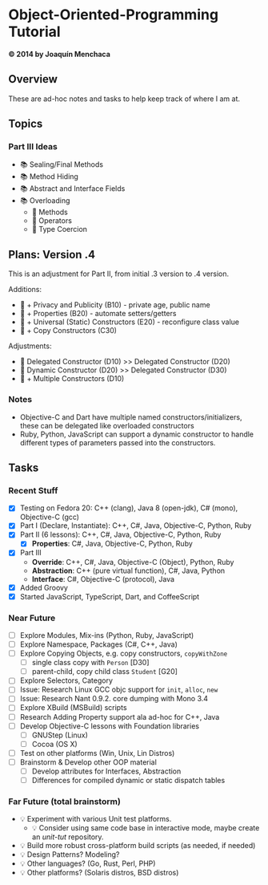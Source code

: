 # Object-Oriented-Programming Tutorial
**© 2014 by Joaquín Menchaca**

## Overview

These are ad-hoc notes and tasks to help keep track of where I am at.

## Topics

### Part III Ideas

* :books: Sealing/Final Methods
* :books: Method Hiding
* :books: Abstract and Interface Fields
* :books: Overloading
   * :green_book: Methods
   * :green_book: Operators
   * :green_book: Type Coercion

## Plans: Version .4

This is an adjustment for Part II, from initial .3 version to .4 version.

Additions:

* :green_book: + Privacy and Publicity (B10) - private age, public name
* :green_book: + Properties (B20) - automate setters/getters
* :green_book: + Universal (Static) Constructors (E20) - reconfigure class value
* :green_book: + Copy Constructors (C30)

Adjustments:

* :green_book: Delegated Constructor (D10) >> Delegated Constructor (D20)
* :green_book: Dynamic Constructor (D20) >> Delegated Constructor (D30)
* :green_book: + Multiple Constructors (D10)

### Notes

* Objective-C and Dart have multiple named constructors/initializers, these can be delegated like overloaded constructors
* Ruby, Python, JavaScript can support a dynamic constructor to handle different types of parameters passed into the constructors.

## Tasks

### Recent Stuff

* [x] Testing on Fedora 20: C++ (clang), Java 8 (open-jdk), C# (mono), Objective-C (gcc)
* [x] Part I (Declare, Instantiate): C++, C#, Java, Objective-C, Python, Ruby
* [x] Part II (6 lessons): C++, C#, Java, Objective-C, Python, Ruby
  * [x] **Properties**: C#, Java, Objective-C, Python, Ruby
* [x] Part III
  * **Override**: C++, C#, Java, Objective-C (Object), Python, Ruby
  * **Abstraction**: C++ (pure virtual function), C#, Java, Python
  * **Interface**: C#, Objective-C (protocol), Java
* [x] Added Groovy
* [x] Started JavaScript, TypeScript, Dart, and CoffeeScript

### Near Future

* [ ] Explore Modules, Mix-ins (Python, Ruby, JavaScript)
* [ ] Explore Namespace, Packages (C#, C++, Java)
* [ ] Explore Copying Objects, e.g. copy constructors, `copyWithZone`
  * [ ] single class copy with `Person` [D30]
  * [ ] parent-child, copy child class `Student` [G20]
* [ ] Explore Selectors, Category
* [ ] Issue: Research Linux GCC objc support for `init`, `alloc`, `new`
* [ ] Issue: Research Nant 0.9.2. core dumping with Mono 3.4
* [ ] Explore XBuild (MSBuild) scripts
* [ ] Research Adding Property support ala ad-hoc for C++, Java
* [ ] Develop Objective-C lessons with Foundation libraries
  * [ ] GNUStep (Linux)
  * [ ] Cocoa (OS X)
* [ ] Test on other platforms (Win, Unix, Lin Distros)
* [ ] Brainstorm & Develop other OOP material
  * [ ] Develop attributes for Interfaces, Abstraction
  * [ ] Differences for compiled dynamic or static dispatch tables

### Far Future (total brainstorm)

* :bulb: Experiment with various Unit test platforms.
  * :bulb: Consider using same code base in interactive mode, maybe create an *unit-tut* repository.
* :bulb: Build more robust cross-platform build scripts (as needed, if needed)
* :bulb: Design Patterns? Modeling?
* :bulb: Other languages? (Go, Rust, Perl, PHP)
* :bulb: Other platforms? (Solaris distros, BSD distros)
